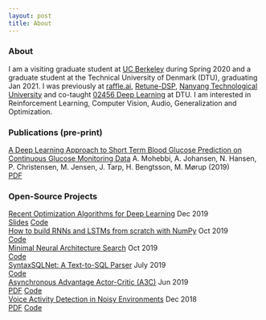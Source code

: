 ```yaml
---
layout: post
title: About
---
```


### About

I am a visiting graduate student at [UC Berkeley](https://www.berkeley.edu/) during Spring 2020 and a graduate student at the Technical University of Denmark (DTU), graduating Jan 2021. I was previously at [raffle.ai](https://www.raffle.ai/), [Retune-DSP](https://www.retune-dsp.com/), [Nanyang Technological University](https://www.ntu.edu.sg/Pages/home.aspx) and co-taught [02456 Deep Learning](https://github.com/DeepLearningDTU/02456-deep-learning-with-PyTorch) at DTU. I am interested in Reinforcement Learning, Computer Vision, Audio, Generalization and Optimization.


### Publications (pre-print)

<div class="nicklashansen-item">
    <div class="nicklashansen-item-img" style="background-image: url(https://raw.githubusercontent.com/nicklashansen/neural-net-optimization/master/results/loss_cifar_sgd.png)" href="https://drive.google.com/file/d/13NZBZLNZ5njj5_YBoF3tkRf9Hnr5ZAYA"></div>
    <div class="nicklashansen-item-box">
        <a class="nicklashansen-item-title" href="https://drive.google.com/file/d/13NZBZLNZ5njj5_YBoF3tkRf9Hnr5ZAYA">A Deep Learning Approach to Short Term Blood Glucose Prediction on Continuous Glucose Monitoring Data</a>
        <span class="nicklashansen-item-desc">A. Mohebbi, A. Johansen, <span class="underline">N. Hansen</span>, P. Christensen, M. Jensen, J. Tarp, H. Bengtsson, M. Mørup (2019)</span>
        <div class="nicklashansen-item-links">
            <a class="nicklashansen-item-link nicklashansen-pdf" href="https://drive.google.com/file/d/13NZBZLNZ5njj5_YBoF3tkRf9Hnr5ZAYA">PDF</a>
        </div>
    </div>
</div>


### Open-Source Projects

<div class="nicklashansen-item">
    <div class="nicklashansen-item-img" style="background-image: url(https://raw.githubusercontent.com/nicklashansen/neural-net-optimization/master/results/loss_cifar_sgd.png)" href="https://github.com/nicklashansen/neural-net-optimization"></div>
    <div class="nicklashansen-item-box">
        <a class="nicklashansen-item-title" href="https://github.com/nicklashansen/neural-net-optimization">Recent Optimization Algorithms for Deep Learning</a>
        <span class="nicklashansen-item-desc">Dec 2019</span>
        <div class="nicklashansen-item-links">
            <a class="nicklashansen-item-link nicklashansen-slides" href="https://drive.google.com/file/d/1JvwnXfL-u_kuym2IVzZ_IR9TFN_u4kte/view">Slides</a>
            <a class="nicklashansen-item-link nicklashansen-code" href="https://github.com/nicklashansen/neural-net-optimization">Code</a>
        </div>
    </div>
</div>

<div class="nicklashansen-item">
    <div class="nicklashansen-item-img" style="background-image: url(https://i.imgur.com/sGdC9nY.png)" href="https://github.com/nicklashansen/rnn_lstm_from_scratch"></div>
    <div class="nicklashansen-item-box">
        <a class="nicklashansen-item-title" href="https://github.com/nicklashansen/rnn_lstm_from_scratch">How to build RNNs and LSTMs from scratch with NumPy</a>
        <span class="nicklashansen-item-desc">Oct 2019</span>
        <div class="nicklashansen-item-links">
            <a class="nicklashansen-item-link nicklashansen-code" href="https://github.com/nicklashansen/rnn_lstm_from_scratch">Code</a>
        </div>
    </div>
</div>

<div class="nicklashansen-item">
    <div class="nicklashansen-item-img" style="background-image: url(https://i.imgur.com/HQ69F0j.png)" href="https://github.com/nicklashansen/minimal-nas"></div>
    <div class="nicklashansen-item-box">
        <a class="nicklashansen-item-title" href="https://github.com/nicklashansen/minimal-nas">Minimal Neural Architecture Search</a>
        <span class="nicklashansen-item-desc">Oct 2019</span>
        <div class="nicklashansen-item-links">
            <a class="nicklashansen-item-link nicklashansen-code" href="https://github.com/nicklashansen/minimal-nas">Code</a>
        </div>
    </div>
</div>

<div class="nicklashansen-item">
    <div class="nicklashansen-item-img" style="background-image: url(https://i.imgur.com/JRnnncj.png)" href="https://github.com/raffle-interns/SyntaxSQLNet"></div>
    <div class="nicklashansen-item-box">
        <a class="nicklashansen-item-title" href="https://github.com/raffle-interns/SyntaxSQLNet">SyntaxSQLNet: A Text-to-SQL Parser</a>
        <span class="nicklashansen-item-desc">July 2019</span>
        <div class="nicklashansen-item-links">
            <a class="nicklashansen-item-link nicklashansen-code" href="https://github.com/raffle-interns/SyntaxSQLNet">Code</a>
        </div>
    </div>
</div>

<div class="nicklashansen-item">
    <div class="nicklashansen-item-img" style="background-image: url(https://i.imgur.com/LIG0d0K.png)" href="https://github.com/nicklashansen/a3c"></div>
    <div class="nicklashansen-item-box">
        <a class="nicklashansen-item-title" href="https://github.com/nicklashansen/a3c">Asynchronous Advantage Actor-Critic (A3C)</a>
        <span class="nicklashansen-item-desc">Jun 2019</span>
        <div class="nicklashansen-item-links">
            <a class="nicklashansen-item-link nicklashansen-pdf" href="https://github.com/nicklashansen/a3c/blob/master/paper.pdf">PDF</a>
            <a class="nicklashansen-item-link nicklashansen-code" href="https://github.com/nicklashansen/a3c">Code</a>
        </div>
    </div>
</div>

<div class="nicklashansen-item">
    <div class="nicklashansen-item-img" style="background-image: url(https://i.imgur.com/FlPshTH.png)" href="https://github.com/nicklashansen/voice-activity-detection"></div>
    <div class="nicklashansen-item-box">
        <a class="nicklashansen-item-title" href="https://github.com/nicklashansen/voice-activity-detection">Voice Activity Detection in Noisy Environments</a>
        <span class="nicklashansen-item-desc">Dec 2018</span>
        <div class="nicklashansen-item-links">
            <a class="nicklashansen-item-link nicklashansen-pdf" href="https://github.com/nicklashansen/voice-activity-detection/blob/master/Paper.pdf">PDF</a>
            <a class="nicklashansen-item-link nicklashansen-code" href="https://github.com/nicklashansen/voice-activity-detection">Code</a>
        </div>
    </div>
</div>
